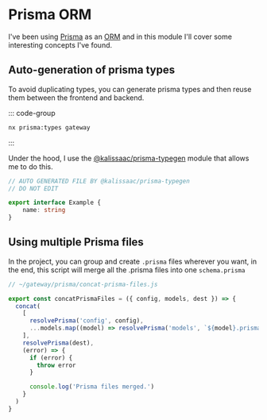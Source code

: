 # Prisma ORM

I've been using [Prisma](https://www.prisma.io/docs/getting-started/quickstart)
as an [ORM](https://en.wikipedia.org/wiki/Object%E2%80%93relational_mapping) and in this module I'll cover some interesting concepts I've found.

## Auto-generation of prisma types

To avoid duplicating types, you can generate prisma types and then reuse them between the frontend and backend.

::: code-group

```sh [yarn]
nx prisma:types gateway
```

:::

Under the hood, I use the [@kalissaac/prisma-typegen](https://www.npmjs.com/package/@kalissaac/prisma-typegen) module that allows me to do this.

```ts
// AUTO GENERATED FILE BY @kalissaac/prisma-typegen
// DO NOT EDIT

export interface Example {
    name: string
}
```

## Using multiple Prisma files

In the project, you can group and create `.prisma` files wherever you want, in the end,
this script will merge all the .prisma files into one `schema.prisma`

```js
// ~/gateway/prisma/concat-prisma-files.js

export const concatPrismaFiles = ({ config, models, dest }) => {
  concat(
    [
      resolvePrisma('config', config),
      ...models.map((model) => resolvePrisma('models', `${model}.prisma`))
    ],
    resolvePrisma(dest),
    (error) => {
      if (error) {
        throw error
      }

      console.log('Prisma files merged.')
    }
  )
}

```
